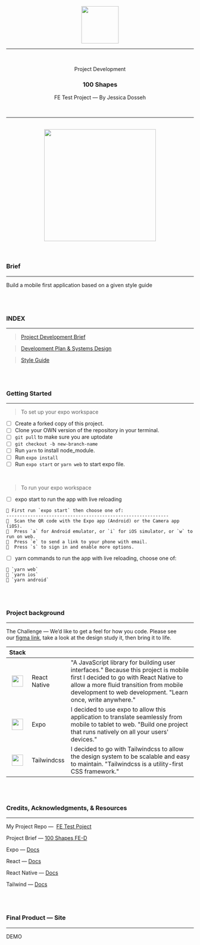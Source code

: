 <div align="center">
  <img src="https://www.uxjobsboard.com/wp-content/uploads/2018/06/100s_logo-200x200.png" height="100" />
  
  <hr/>
  
  <br/>
  <p> Project Development </p>
  <h3> 100 Shapes </h3>
  <p> FE Test Project — By Jessica Dosseh </p>
  <br/>
</div>

<hr/>
<br/>

<div align="center">
  <img src="https://products.ls.graphics/mesh-gradients/images/gradienbt-p-1600.jpeg" height="300"/>
</div>

<br/>
<br/>

### Brief

---

Build a mobile first application based on a given style guide

<br/>
<br/>

### INDEX

---

> [Project Development Brief](https://github.com/JessicaDosseh/FE_Test-100_Shapes/blob/main/README.md)

> [Development Plan & Systems Design]()

> [Style Guide]()

<br/>
<br/>

### Getting Started

---

> To set up your expo workspace

- [ ] Create a forked copy of this project.
- [ ] Clone your OWN version of the repository in your terminal.
- [ ] `git pull` to make sure you are uptodate
- [ ] `git checkout -b new-branch-name`
- [ ] Run `yarn` to install node_module.
- [ ] Run `expo install`
- [ ] Run `expo start` or `yarn web` to start expo file.

<br/>

> To run your expo workspace

- [ ] expo start to run the app with live reloading

```
🔸 First run `expo start` then choose one of:
-------------------------------------------------------------
🔸  Scan the QR code with the Expo app (Android) or the Camera app (iOS).
🔸  Press `a` for Android emulator, or `i` for iOS simulator, or `w` to run on web.
🔸  Press `e` to send a link to your phone with email.
🔸  Press `s` to sign in and enable more options.
```

- [ ] yarn commands to run the app with live reloading, choose one of:

```
🔸 `yarn web`
🔸 `yarn ios`
🔸 `yarn android`
```

<br/>
<br/>

### Project background

---

The Challenge — We’d like to get a feel for how you code. Please see our [figma link](https://www.figma.com/proto/c28LXdszX9wXnN5C1wDfEs/FE-Test?node-id=1%3A3&viewport=556%2C371%2C0.9137248992919922&scaling=scale-down), take a look at the design study it, then bring it to life.


| <div align="left"> Stack </div> |      |      |
| ------------------------------- | ---- | ---- |
| <div align="center"> <img src="https://cdn.auth0.com/blog/react-js/react.png" width="30" /> </div>| React Native | "A JavaScript library for building user interfaces." Because this project is mobile first I decided to go with React Native to allow a more fluid transition from mobile development to web development. "Learn once, write anywhere." |
| <div align="center"> <img src="https://cdn.hashnode.com/res/hashnode/image/upload/v1515394575880/SkuMI5gEM.jpeg" width="30" /> </div>| Expo | I decided to use expo to allow this application to translate seamlessly from mobile to tablet to web. "Build one project that runs natively on all your users' devices." |
| <div align="center"> <img src="https://www.markusantonwolf.com/media/pages/blog/tailwind-css/265298487-1596675041/tailwind-css-logo.svg" width="30"/> </div>| Tailwindcss  | I decided to go with Tailwindcss to allow the design system to be scalable and easy to maintain. "Tailwindcss is a utility-first CSS framework." |

<br/>
<br/>

### Credits, Acknowledgments, & Resources

---

My Project Repo —  [FE Test Poject](https://github.com/JessicaDosseh/FE_Test-100_Shapes/blob/main/README.md)

Project Brief — [100 Shapes FE-D](https://www.100shapes.com/job/front-end-developer/)

Expo — [Docs](https://docs.expo.io/)

React — [Docs](https://reactjs.org/)

React Native — [Docs](https://reactnative.dev/)

Tailwind — [Docs](https://tailwindcss.com/)

<br/>
<br/>

### Final Product — Site

---

DEMO
